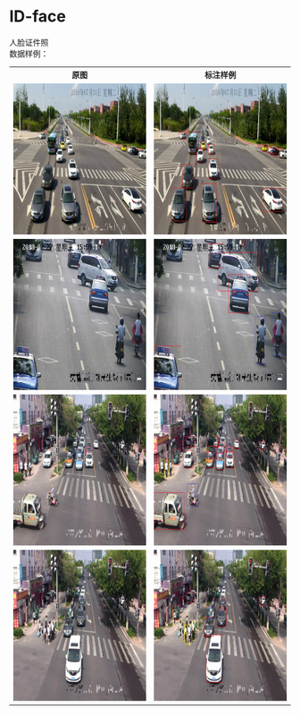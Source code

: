 # ID-face
人脸证件照
<br>数据样例：<br>
<table>
  <tr>
    <th>原图</th>
    <th>标注样例</th>
  </tr>
  <tr>
    <td> <img src="https://github.com/cmhu/Traffic-target-detection/blob/master/pic/103.jpg" width="480" height="270" /> </td>
    <td> <img src="https://github.com/cmhu/Traffic-target-detection/blob/master/pic/103-1.jpg" width="480" height="270" /> </td>
  </tr>
  <tr>
    <td> <img src="https://github.com/cmhu/Traffic-target-detection/blob/master/pic/1110.jpg" width="480" height="270" /> </td>
    <td> <img src="https://github.com/cmhu/Traffic-target-detection/blob/master/pic/1110-1.jpg" width="480" height="270" /> </td>
  </tr>
  <tr>
    <td> <img src="https://github.com/cmhu/Traffic-target-detection/blob/master/pic/6868.jpg" width="480" height="270" /> </td>
    <td> <img src="https://github.com/cmhu/Traffic-target-detection/blob/master/pic/6868-2.jpg" width="480" height="270" /> </td>
  </tr>     
    <tr>
    <td> <img src="https://github.com/cmhu/Traffic-target-detection/blob/master/pic/7308.jpg" width="480" height="270" /> </td>
    <td> <img src="https://github.com/cmhu/Traffic-target-detection/blob/master/pic/7308-1.jpg" width="480" height="270" /> </td>
  </tr>  
</table>

    
      
      
